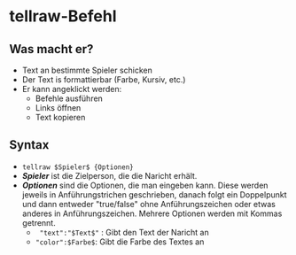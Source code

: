 # **tellraw**-Befehl

## Was macht er?
* Text an bestimmte Spieler schicken
* Der Text is formattierbar (Farbe, Kursiv, etc.)
* Er kann angeklickt werden:
  * Befehle ausführen
  * Links öffnen
  * Text kopieren

 ## Syntax
* ``` tellraw $Spieler$ {Optionen} ```
* **$Spieler$** ist die Zielperson, die die Naricht erhält.
* **$Optionen$** sind die Optionen, die man eingeben kann. Diese werden jeweils in Anführungstrichen geschrieben, danach folgt ein Doppelpunkt und dann entweder "true/false" ohne Anführungszeichen oder etwas anderes in Anführungszeichen. Mehrere Optionen werden mit Kommas getrennt.
  * ``` "text":"$Text$"``` : Gibt den Text der Naricht an
  * ``` "color":$Farbe$ ```: Gibt die Farbe des Textes an
